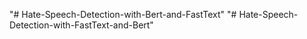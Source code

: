 "# Hate-Speech-Detection-with-Bert-and-FastText" 
"# Hate-Speech-Detection-with-FastText-and-Bert" 
